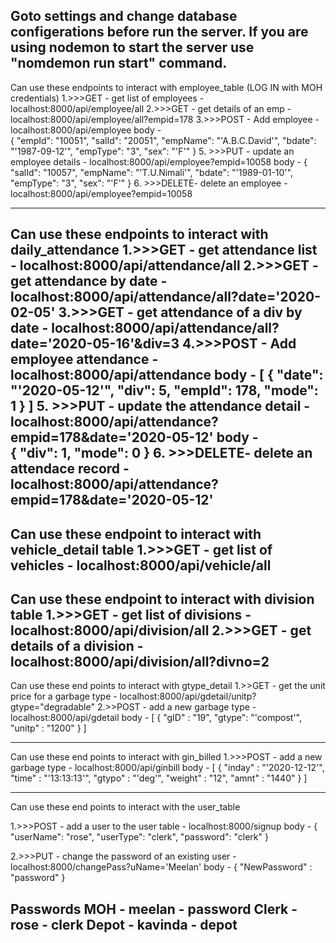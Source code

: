 Goto settings and change database configerations before run the server.
If you are using nodemon to start the server use "nomdemon run start" command.
------------------------------------------------------------------------------------------------
Can use these endpoints to interact with employee_table
(LOG IN with MOH credentials)
    1.>>>GET  - get list of employees     - localhost:8000/api/employee/all
    2.>>>GET  - get details of an emp     - localhost:8000/api/employee/all?empid=178
    3.>>>POST - Add employee              - localhost:8000/api/employee
        body -  
                    {
                            "empId": "10051",
                            "salId": "20051",
                            "empName": "'A.B.C.David'",
                            "bdate": "'1987-09-12'",
                            "empType": "3",
                            "sex": "'F'"
                    }
    5. >>>PUT - update an employee details - localhost:8000/api/employee?empid=10058
        body -  {
                    "salId": "10057",
                    "empName": "'T.U.Nimali'",
                    "bdate": "'1989-01-10'",
                    "empType": "3",
                    "sex": "'F'"
                }
    6. >>>DELETE- delete an employee       - localhost:8000/api/employee?empid=10058

------------------------------------------------------------------------------------------------
Can use these endpoints to interact with daily_attendance
    1.>>>GET  - get attendance list       - localhost:8000/api/attendance/all
    2.>>>GET  - get attendance by date    - localhost:8000/api/attendance/all?date='2020-02-05'
    3.>>>GET  - get attendance of a div by date - localhost:8000/api/attendance/all?date='2020-05-16'&div=3
    4.>>>POST - Add employee attendance   - localhost:8000/api/attendance
        body -  [
                    {
                        "date": "'2020-05-12'",
                        "div": 5,
                        "empId": 178,
                        "mode": 1
                    }
                ]
    5. >>>PUT - update the attendance detail - localhost:8000/api/attendance?empid=178&date='2020-05-12'
        body -  
            {
                "div": 1,
                "mode": 0
            }
    6. >>>DELETE- delete an attendace record      - localhost:8000/api/attendance?empid=178&date='2020-05-12'
------------------------------------------------------------------------------------------------
Can use these endpoint to interact with vehicle_detail table
    1.>>>GET - get list of vehicles       - localhost:8000/api/vehicle/all
------------------------------------------------------------------------------------------------
Can use these endpoint to interact with division table
    1.>>>GET - get list of divisions         - localhost:8000/api/division/all
    2.>>>GET - get details of a division     - localhost:8000/api/division/all?divno=2
------------------------------------------------------------------------------------------------
Can use these end points to interact with gtype_detail
    1.>>GET - get the unit price for a garbage type - localhost:8000/api/gdetail/unitp?gtype="degradable"
    2.>>POST - add a new garbage type   - localhost:8000/api/gdetail
        body -  [
                    {
                        "gID" : "19",
                        "gtype": "'compost'",
                        "unitp" : "1200"
                    }
                ]
   

------------------------------------------------------------------------------------------------
Can use these end points to interact with gin_billed
    1.>>>POST - add a new garbage type   - localhost:8000/api/ginbill
        body -  [
                    {
                        "inday" : "'2020-12-12'",
                        "time" : "'13:13:13'",
                        "gtypo" : "'deg'",
                        "weight" : "12",
                        "amnt" : "1440"
                    }
                ]

------------------------------------------------------------------------------------------------

Can use these end points to interact with the user_table

1.>>>POST - add a user to the user table - localhost:8000/signup
    body - 
            {
                "userName": "rose",
                "userType": "clerk",
                "password": "clerk"
            }

2.>>>PUT - change the password of an existing user - localhost:8000/changePass?uName='Meelan'
    body - 
            {
                "NewPassword" : "password"
            }

Passwords
    MOH - meelan - password
    Clerk -rose - clerk
    Depot - kavinda - depot
------------------------------------------------------------------------------------------------
